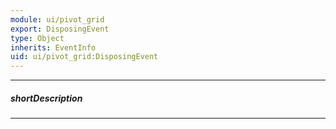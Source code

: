 ```yaml
---
module: ui/pivot_grid
export: DisposingEvent
type: Object
inherits: EventInfo
uid: ui/pivot_grid:DisposingEvent
---
```

---
##### shortDescription
<!-- Description goes here -->

---
<!-- Description goes here -->